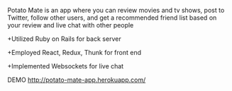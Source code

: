 
Potato Mate is an app where you can review movies and tv shows, post to Twitter, follow other users, and get a recommended friend list based on your review and live chat with other people


+Utilized  Ruby on Rails for back server

+Employed  React, Redux, Thunk for front end

+Implemented Websockets for live chat

DEMO http://potato-mate-app.herokuapp.com/
